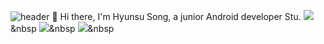 ![header](https://capsule-render.vercel.app/api?type=slice&color=gradient&text=%20HyunsuSong%20%20&height=200&fontSize=100)
👋 Hi there,
I'm Hyunsu Song, a junior Android developer Stu.
<img src="https://img.shields.io/badge/Python-3766AB?style=flat-square&logo=Python&logoColor=white"/></a>&nbsp 
<img src="https://img.shields.io/badge/Python-3766AB?style=flat-square&logo=Python&logoColor=white"/></a>&nbsp 
<img src="https://img.shields.io/badge/Python-3766AB?style=flat-square&logo=Python&logoColor=white"/></a>&nbsp 
